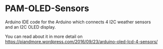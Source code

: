 # PAM-OLED-Sensors

Arduino IDE code for the Arduino which connects 4 I2C weather sensors and an I2C OLED display.

You can read about it in more detail on https://piandmore.wordpress.com/2016/09/23/arduino-oled-lcd-4-sensors/
